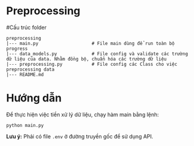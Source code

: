 Preprocessing
=
#Cấu trúc folder

```
preprocessing
|--- main.py                    # File main dùng để run toàn bộ progress
|--- data_models.py             # File config và validate các trường dữ liệu của data. Nhằm đồng bộ, chuẩn hóa các trường dữ liệu
|--- preprocessing.py           # File config các Class cho việc preprocessing data
|--- README.md               
```
# Hướng dẫn
Để thực hiện việc tiền xử lý dữ liệu, chạy hàm main bằng lệnh:
```
python main.py
```
**Lưu ý:** Phải có file `.env` ở đường truyền gốc để sử dụng API.

